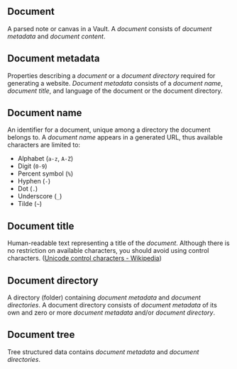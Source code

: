 ## Document

A parsed note or canvas in a Vault.
A *document* consists of *document metadata* and *document content*.

## Document metadata

Properties describing a *document* or a *document directory* required for generating a website.
*Document metadata* consists of a *document name*, *document title*, and language of the document or the document directory.

## Document name

An identifier for a document, unique among a directory the document belongs to.
A *document name* appears in a generated URL, thus available characters are limited to:

- Alphabet (`a-z`, `A-Z`)
- Digit (`0-9`)
- Percent symbol (`%`)
- Hyphen (`-`)
- Dot (`.`)
- Underscore (`_`)
- Tilde (`~`)

## Document title

Human-readable text representing a title of the *document*.
Although there is no restriction on available characters, you should avoid using control characters. ([Unicode control characters - Wikipedia](https://en.wikipedia.org/wiki/Unicode_control_characters))

## Document directory

A directory (folder) containing *document metadata* and *document directories*.
A document directory consists of *document metadata* of its own and zero or more *document metadata* and/or *document directory*.

## Document tree

Tree structured data contains *document metadata* and *document directories*.